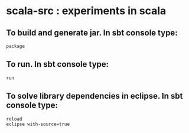 # scala-src : experiments in scala

## To build and generate jar. In sbt console type:
	
	package
## To run. In sbt console type:
	
	run
## To solve library dependencies in eclipse. In sbt console type:

    reload
    eclipse with-source=true

